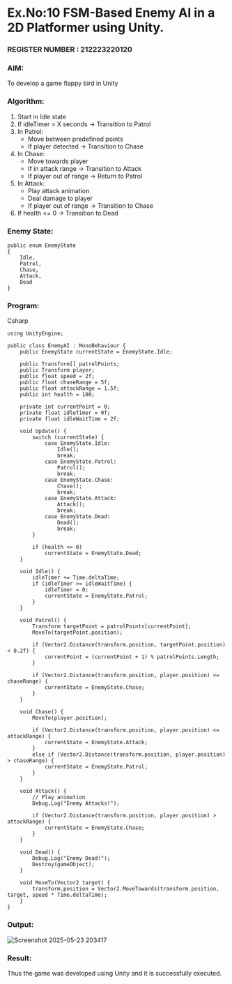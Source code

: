 # Ex.No:10 FSM-Based Enemy AI in a 2D Platformer using Unity.                                                                     
### REGISTER NUMBER : 212223220120
### AIM: 
To develop a game flappy bird in Unity 
### Algorithm:

1. Start in Idle state
2. If idleTimer > X seconds → Transition to Patrol
3. In Patrol:
    - Move between predefined points
    - If player detected → Transition to Chase
4. In Chase:
    - Move towards player
    - If in attack range → Transition to Attack
    - If player out of range → Return to Patrol
5. In Attack:
    - Play attack animation
    - Deal damage to player
    - If player out of range → Transition to Chase
6. If health <= 0 → Transition to Dead
### Enemy State:
```
public enum EnemyState 
{
    Idle,
    Patrol,
    Chase,
    Attack,
    Dead
}
```
### Program:
Csharp
```
using UnityEngine;

public class EnemyAI : MonoBehaviour {
    public EnemyState currentState = EnemyState.Idle;

    public Transform[] patrolPoints;
    public Transform player;
    public float speed = 2f;
    public float chaseRange = 5f;
    public float attackRange = 1.5f;
    public int health = 100;

    private int currentPoint = 0;
    private float idleTimer = 0f;
    private float idleWaitTime = 2f;

    void Update() {
        switch (currentState) {
            case EnemyState.Idle:
                Idle();
                break;
            case EnemyState.Patrol:
                Patrol();
                break;
            case EnemyState.Chase:
                Chase();
                break;
            case EnemyState.Attack:
                Attack();
                break;
            case EnemyState.Dead:
                Dead();
                break;
        }

        if (health <= 0)
            currentState = EnemyState.Dead;
    }

    void Idle() {
        idleTimer += Time.deltaTime;
        if (idleTimer >= idleWaitTime) {
            idleTimer = 0;
            currentState = EnemyState.Patrol;
        }
    }

    void Patrol() {
        Transform targetPoint = patrolPoints[currentPoint];
        MoveTo(targetPoint.position);

        if (Vector2.Distance(transform.position, targetPoint.position) < 0.2f) {
            currentPoint = (currentPoint + 1) % patrolPoints.Length;
        }

        if (Vector2.Distance(transform.position, player.position) <= chaseRange) {
            currentState = EnemyState.Chase;
        }
    }

    void Chase() {
        MoveTo(player.position);

        if (Vector2.Distance(transform.position, player.position) <= attackRange) {
            currentState = EnemyState.Attack;
        }
        else if (Vector2.Distance(transform.position, player.position) > chaseRange) {
            currentState = EnemyState.Patrol;
        }
    }

    void Attack() {
        // Play animation
        Debug.Log("Enemy Attacks!");

        if (Vector2.Distance(transform.position, player.position) > attackRange) {
            currentState = EnemyState.Chase;
        }
    }

    void Dead() {
        Debug.Log("Enemy Dead!");
        Destroy(gameObject);
    }

    void MoveTo(Vector2 target) {
        transform.position = Vector2.MoveTowards(transform.position, target, speed * Time.deltaTime);
    }
}

```
### Output:


![Screenshot 2025-05-23 203417](https://github.com/user-attachments/assets/8b299d8b-46ac-4cf5-8ea3-b05aa33ce1ed)

### Result:
Thus the game was developed using Unity and it is successfully executed.
